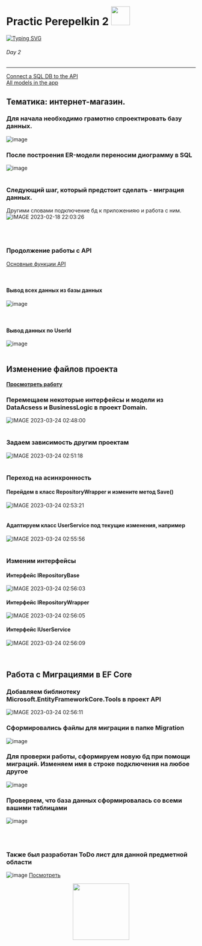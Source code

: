 # Practic Perepelkin 2 <img src="https://pixelbox.ru/wp-content/uploads/2021/10/gif-for-steam-pixelbox.ru-16.gif" height="50"/></h1>   
[![Typing SVG](https://readme-typing-svg.herokuapp.com?color=%2336BCF7&lines=My+second+practice+work)](https://i.gifer.com/BulL.gif)
###### Day 2 ######
-------------------------
<a href="Practic_ApiDB_2/Practic_Api_1/Models/WebShopContext.cs">Connect a SQL DB to the API</a>     
<a href="Practic_ApiDB_2/Practic_Api_1/Models">All models in the app</a>     
## Тематика: интернет-магазин. ##  
### Для начала необходимо грамотно спроектировать базу данных.
![image](https://user-images.githubusercontent.com/121193436/219652372-db464b9f-6010-4ac4-b2f5-9599370776a6.png)     
### После построения ER-модели переносим диограмму в SQL 
![image](https://user-images.githubusercontent.com/121193436/219659215-33e6d45e-1d22-4a65-bc39-0779a7070e4b.png)
<br></br>
### Следующий шаг, который предстоит сделать - миграция данных.    
Другими словами подключение бд к приложенияю и работа с ним.
![IMAGE 2023-02-18 22:03:26](https://user-images.githubusercontent.com/121193436/219883581-27178a7c-3c1d-41ce-8420-c5fa6aa3d549.jpg)

<br></br>
### Продолжение работы с API
<a href="Practic_ApiDB_3/Practic_Api_1/Controllers/UserController.cs">Основные функции API</a>    
<br></br>
#### Вывод всех данных из базы данных
![image](https://user-images.githubusercontent.com/121193436/224316716-054ab8b3-f10a-44a6-a15b-8574ed8fb944.png)    
<br></br>
#### Вывод данных по UserId
![image](https://user-images.githubusercontent.com/121193436/224316780-ecbfbd88-d2e0-41a8-b8ab-6aa959391ef7.png)
<br></br>
## Изменение файлов проекта
#### <a href="https://github.com/MaxZond/Practic-Day-2/tree/main/WebShop-Api">Просмотреть работу</a>
### Перемещаем некоторые интерфейсы и модели из DataAcsess и BusinessLogic в проект Domain.
![IMAGE 2023-03-24 02:48:00](https://user-images.githubusercontent.com/121193436/227388865-a19970db-d0ea-4758-b912-7951e69be39a.jpg)
<br></br>
### Задаем зависимость другим проектам
![IMAGE 2023-03-24 02:51:18](https://user-images.githubusercontent.com/121193436/227389163-b71b6c77-7545-4458-955d-b94675c2fc5d.jpg)
<br></br>
### Переход на асинхронность
#### Перейдем в класс RepositoryWrapper и измените метод Save()
![IMAGE 2023-03-24 02:53:21](https://user-images.githubusercontent.com/121193436/227389458-d44acd60-de26-484e-9bc4-fafcae30cbf7.jpg)
<br></br>
#### Адаптируем класс UserService под текущие изменения, например
![IMAGE 2023-03-24 02:55:56](https://user-images.githubusercontent.com/121193436/227389805-3868d182-c315-4b67-8526-f72151e327de.jpg)
<br></br>
### Изменим интерфейсы
#### Интерфейс IRepositoryBase
![IMAGE 2023-03-24 02:56:03](https://user-images.githubusercontent.com/121193436/227389989-a8f4828f-bc31-4642-91db-09e3a3e87658.jpg)      
#### Интерфейс IRepositoryWrapper
![IMAGE 2023-03-24 02:56:05](https://user-images.githubusercontent.com/121193436/227390130-e9c7381c-6d98-4155-952b-b6a4cddf94f8.jpg)      
#### Интерфейс IUserService
![IMAGE 2023-03-24 02:56:09](https://user-images.githubusercontent.com/121193436/227390180-a9b5c335-552e-4f84-909e-927b04984139.jpg)       
<br></br>
## Работа с Миграциями в EF Core
### Добавляем библиотеку Microsoft.EntityFrameworkCore.Tools в проект API
![IMAGE 2023-03-24 02:56:11](https://user-images.githubusercontent.com/121193436/227390303-dc02bb8e-5b74-4a07-a8e6-db8a222c84a0.jpg)
### Сформировались файлы для миграции в папке Migration
![image](https://user-images.githubusercontent.com/121193436/229068196-7a14bf6a-5570-4359-8db2-f94095c5172e.png)
### Для проверки работы, сформируем новую бд при помощи миграций. Изменяем имя в строке подключения на любое другое      
![image](https://user-images.githubusercontent.com/121193436/229068717-294a6593-831c-413e-bc23-6d4c7afb0496.png)
### Проверяем, что база данных сформировалась со всеми вашими таблицами
![image](https://user-images.githubusercontent.com/121193436/229073205-b79d424a-0409-49f4-96c2-6e0745e331f1.png)




<br></br>
### Также был разработан ToDo лист для данной предметной области     
![image](https://user-images.githubusercontent.com/121193436/222652775-7a8ebfcc-74a7-45e3-9062-6c94e4f2048d.png) 
<a href="https://github.com/users/MaxZond/projects/4/views/1">Посмотреть</a>









<p align="center">
<img src="https://c.tenor.com/47jKSgBB3bEAAAAC/wave-donald-trump.gif" height="150"/></h1>   
</p>
